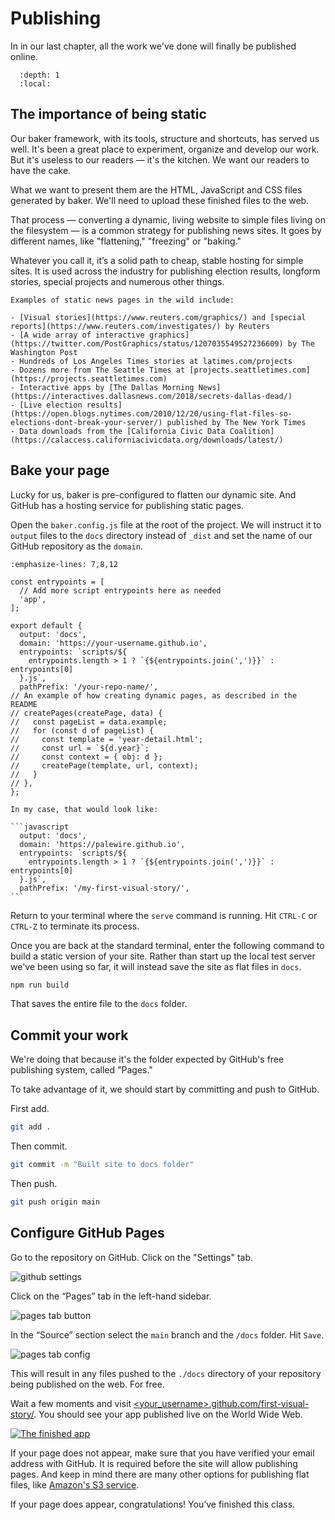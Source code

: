 # Publishing

In in our last chapter, all the work we've done will finally be published online.

```{contents} Sections
  :depth: 1
  :local:
```

## The importance of being static

Our baker framework, with its tools, structure and shortcuts, has served us well. It's been a great place to experiment, organize and develop our work. But it's useless to our readers — it's the kitchen. We want our readers to have the cake.

What we want to present them are the HTML, JavaScript and CSS files generated by baker. We'll need to upload these finished files to the web.

That process — converting a dynamic, living website to simple files living on the filesystem — is a common strategy for publishing news sites. It goes by different names, like "flattening," "freezing" or "baking."

Whatever you call it, it’s a solid path to cheap, stable hosting for simple sites. It is used across the industry for publishing election results, longform stories, special projects and numerous other things.

```{note}
Examples of static news pages in the wild include:

- [Visual stories](https://www.reuters.com/graphics/) and [special reports](https://www.reuters.com/investigates/) by Reuters
- [A wide array of interactive graphics](https://twitter.com/PostGraphics/status/1207035549527236609) by The Washington Post
- Hundreds of Los Angeles Times stories at latimes.com/projects
- Dozens more from The Seattle Times at [projects.seattletimes.com](https://projects.seattletimes.com)
- Interactive apps by [The Dallas Morning News](https://interactives.dallasnews.com/2018/secrets-dallas-dead/)
- [Live election results](https://open.blogs.nytimes.com/2010/12/20/using-flat-files-so-elections-dont-break-your-server/) published by The New York Times
- Data downloads from the [California Civic Data Coalition](https://calaccess.californiacivicdata.org/downloads/latest/)
```

## Bake your page

Lucky for us, baker is pre-configured to flatten our dynamic site. And GitHub has a hosting service for publishing static pages.

Open the `baker.config.js` file at the root of the project. We will instruct it to `output` files to the `docs` directory instead of `_dist` and set the name of our GitHub repository as the `domain`.

```{code-block} javascript
:emphasize-lines: 7,8,12

const entrypoints = [
  // Add more script entrypoints here as needed
  'app',
];

export default {
  output: 'docs',
  domain: 'https://your-username.github.io',
  entrypoints: `scripts/${
    entrypoints.length > 1 ? `{${entrypoints.join(',')}}` : entrypoints[0]
  }.js`,
  pathPrefix: '/your-repo-name/',
// An example of how creating dynamic pages, as described in the README
// createPages(createPage, data) {
//   const pageList = data.example;
//   for (const d of pageList) {
//     const template = 'year-detail.html';
//     const url = `${d.year}`;
//     const context = { obj: d };
//     createPage(template, url, context);
//   }
// },
};
```

````{note}
In my case, that would look like:

```javascript
  output: 'docs',
  domain: 'https://palewire.github.io',
  entrypoints: `scripts/${
    entrypoints.length > 1 ? `{${entrypoints.join(',')}}` : entrypoints[0]
  }.js`,
  pathPrefix: '/my-first-visual-story/',
```
````

Return to your terminal where the `serve` command is running. Hit `CTRL-C` or `CTRL-Z` to terminate its process.

Once you are back at the standard terminal, enter the following command to build a static version of your site. Rather than start up the local test server we've been using so far, it will instead save the site as flat files in `docs`.

```bash
npm run build
```

That saves the entire file to the `docs` folder.

## Commit your work

We're doing that because it's the folder expected by GitHub's free publishing system, called "Pages."

To take advantage of it, we should start by committing and push to GitHub.

First add.

```bash
git add .
```

Then commit.

```bash
git commit -m "Built site to docs folder"
```

Then push.

```bash
git push origin main
```

## Configure GitHub Pages

Go to the repository on GitHub. Click on the "Settings" tab.

![github settings](_static/github-settings.png)

Click on the “Pages” tab in the left-hand sidebar.

![pages tab button](_static/github-pages-tab.png)

In the “Source” section select the `main` branch and the `/docs` folder. Hit `Save`.

![pages tab config](_static/github-pages-config.png)

This will result in any files pushed to the `./docs` directory of your repository being published on the web. For free.

Wait a few moments and visit [\<your_username>.github.com/first-visual-story/](https://palewire.github.io/first-visual-story/). You should see your app published live on the World Wide Web.

[![The finished app](_static/preview.png)](https://palewire.github.io/first-visual-story/)

If your page does not appear, make sure that you have verified your email address with GitHub. It is required before the site will allow publishing pages. And keep in mind there are many other options for publishing flat files, like [Amazon's S3 service](https://en.wikipedia.org/wiki/Amazon_S3).

If your page does appear, congratulations! You’ve finished this class.
